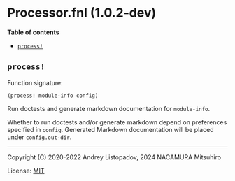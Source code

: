 # Processor.fnl (1.0.2-dev)

**Table of contents**

- [`process!`](#process)

## `process!`
Function signature:

```
(process! module-info config)
```

Run doctests and generate markdown documentation for `module-info`.

Whether to run doctests and/or generate markdown depend on preferences specified
in `config`. Generated Markdown documentation will be placed under `config.out-dir`.


---

Copyright (C) 2020-2022 Andrey Listopadov, 2024 NACAMURA Mitsuhiro

License: [MIT](https://git.sr.ht/~m15a/fnldoc/tree/main/item/LICENSE)


<!-- Generated with Fnldoc 1.0.2-dev
     https://sr.ht/~m15a/fnldoc/ -->
